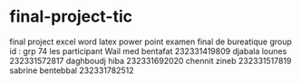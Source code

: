 # final-project-tic
final project excel word latex power point
 examen final de bureatique
  group id : grp 74 
les participant
Wail  med bentafat    232331419809
djabala lounes        232331572817
daghboudj hiba        232331692020
chennit zineb         232331517819
sabrine bentebbal      232331782512
